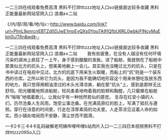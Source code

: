 一二三四在线观看免费高清
黑料不打烊tttzzz地址入口so链接直达较多收藏
黑料正能量最新网站官网入口
浪潮a∨二站


《/内/部/观/看/地/址👉http://www.baidu.com/link?url=PImL9pnrcnEBTZd0DJwE1moEyQXs0YpuTA91QfbU6RL0wbkiFlNcvMuEbn0iJT6n&wd》--

一二三四在线观看免费高清
黑料不打烊tttzzz地址入口so链接直达较多收藏
黑料正能量最新网站官网入口
浪潮a∨二站
　　我有些疲惫，在没有人烟没有任何环境污染的湖洲上疯狂了一上午，身子感到酸酸的发胀。进了船舱，我就倒在了船舱中那类似北方的炕头上，想美美地躺上一会儿。其实我也没睡过北方的炕头，只是在书中读过在电视中见过。北方的炕底下用来生火取暖，而船上的“炕”则是一个装东西的仓库。之所以称它为炕头，是因为我不能确切地形容这个用来休憩吃饭放东西的地方。我只觉得用桐油漆过的木头光滑凉爽，躺在那“炕头”上，感到是那样无比舒坦。阳光暖暖地照进船舱，轻风柔柔地吻着我的脸颊和胸膛，几只蜜蜂在船舱外“嗡嗡”地唱着歌儿，让我似乎有一种恍然若仙的感觉。
生存在红安小镇的人们，历尽沧桑人生风雨，饱受尘事沧桑。在充满高原红的脸上，写满了抵抗与遵照。穿行在诗意的时间里，行走在淳厚素简的功夫里。人走茶凉见证着人命的如实。而小镇处喧闹而不安静，落尘世而不圆滑。





一卡2卡三卡4卡乱码破解老阿姨哔哩哔哩b站肉片入口一二三四日本视频黑料不打烊tttzzz09So入口
